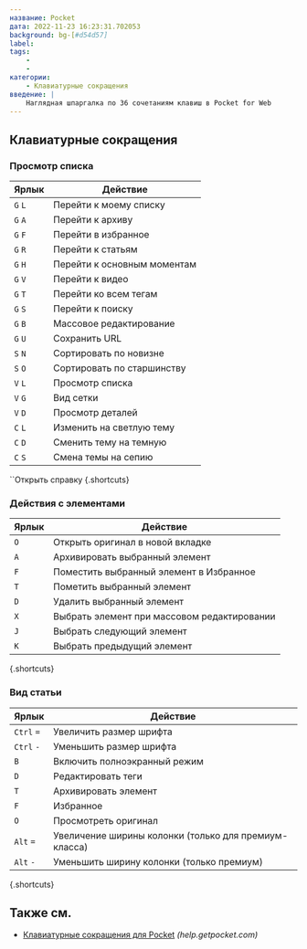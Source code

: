 ```yaml
---
название: Pocket
дата: 2022-11-23 16:23:31.702053
background: bg-[#d54d57]
label:
tags:
    -
    -
категории:
    - Клавиатурные сокращения
введение: |
    Наглядная шпаргалка по 36 сочетаниям клавиш в Pocket for Web
---
```




Клавиатурные сокращения
------------------



### Просмотр списка

Ярлык | Действие
---|---
`G` `L` | Перейти к моему списку
`G` `A` | Перейти к архиву
`G` `F` | Перейти в избранное
`G` `R` | Перейти к статьям
`G` `H` | Перейти к основным моментам
`G` `V` | Перейти к видео
`G` `T` | Перейти ко всем тегам
`G` `S` | Перейти к поиску
`G` `B` | Массовое редактирование
`G` `U` | Сохранить URL
`S` `N` | Сортировать по новизне
`S` `O` | Сортировать по старшинству
`V` `L` | Просмотр списка
`V` `G` | Вид сетки
`V` `D` | Просмотр деталей
`C` `L` | Изменить на светлую тему
`C` `D` | Сменить тему на темную
`C` `S` | Смена темы на сепию
``Открыть справку
{.shortcuts}


### Действия с элементами

Ярлык | Действие
---|---
`O` | Открыть оригинал в новой вкладке
`A` | Архивировать выбранный элемент
`F` | Поместить выбранный элемент в Избранное
`T` | Пометить выбранный элемент
`D` | Удалить выбранный элемент
`X` | Выбрать элемент при массовом редактировании
`J` | Выбрать следующий элемент
`K` | Выбрать предыдущий элемент
{.shortcuts}


### Вид статьи

Ярлык | Действие
---|---
`Ctrl` `=` | Увеличить размер шрифта
`Ctrl` `-` | Уменьшить размер шрифта
`B` | Включить полноэкранный режим
`D` | Редактировать теги
`T` | Архивировать элемент
`F` | Избранное
`O` | Просмотреть оригинал
`Alt` `=` | Увеличение ширины колонки (только для премиум-класса)
`Alt` `-` | Уменьшить ширину колонки (только премиум)
{.shortcuts}




Также см.
--------
- [Клавиатурные сокращения для Pocket](https://help.getpocket.com/article/994-keyboard-shortcuts-in-pocket-for-web) _(help.getpocket.com)_
